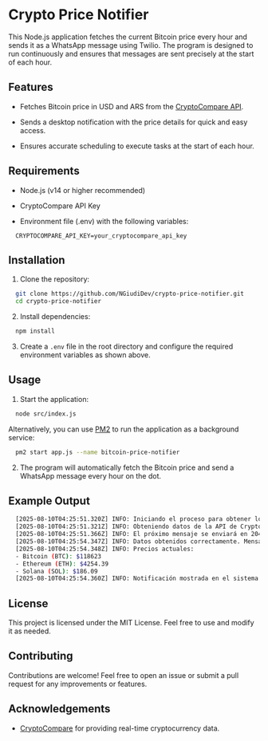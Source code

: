 # Crypto Price Notifier

This Node.js application fetches the current Bitcoin price every hour and sends it as a WhatsApp message using Twilio. The program is designed to run continuously and ensures that messages are sent precisely at the start of each hour.

## Features

- Fetches Bitcoin price in USD and ARS from the [CryptoCompare API](https://min-api.cryptocompare.com/).
- Sends a desktop notification with the price details for quick and easy access.

- Ensures accurate scheduling to execute tasks at the start of each hour.

## Requirements

- Node.js (v14 or higher recommended)

- CryptoCompare API Key

- Environment file (.env) with the following variables:

```env
  CRYPTOCOMPARE_API_KEY=your_cryptocompare_api_key
```

## Installation

1. Clone the repository:

```bash
  git clone https://github.com/NGiudiDev/crypto-price-notifier.git
  cd crypto-price-notifier
```

2. Install dependencies:

```bash
  npm install
```

3. Create a `.env` file in the root directory and configure the required environment variables as shown above.

## Usage

1. Start the application:

```bash
  node src/index.js
```

Alternatively, you can use [PM2](https://pm2.keymetrics.io/) to run the application as a background service:

```bash
  pm2 start app.js --name bitcoin-price-notifier
```

2. The program will automatically fetch the Bitcoin price and send a WhatsApp message every hour on the dot.

## Example Output

```bash
  [2025-08-10T04:25:51.320Z] INFO: Iniciando el proceso para obtener los precios de las criptomonedas...
  [2025-08-10T04:25:51.321Z] INFO: Obteniendo datos de la API de CryptoCompare...
  [2025-08-10T04:25:51.366Z] INFO: El próximo mensaje se enviará en 2048.634 segundos...
  [2025-08-10T04:25:54.347Z] INFO: Datos obtenidos correctamente. Mensaje a enviar:
  [2025-08-10T04:25:54.348Z] INFO: Precios actuales:
  - Bitcoin (BTC): $118623
  - Ethereum (ETH): $4254.39
  - Solana (SOL): $186.09
  [2025-08-10T04:25:54.360Z] INFO: Notificación mostrada en el sistema operativo.
```

## License

This project is licensed under the MIT License. Feel free to use and modify it as needed.

## Contributing

Contributions are welcome! Feel free to open an issue or submit a pull request for any improvements or features.

## Acknowledgements

- [CryptoCompare](https://min-api.cryptocompare.com/) for providing real-time cryptocurrency data.
